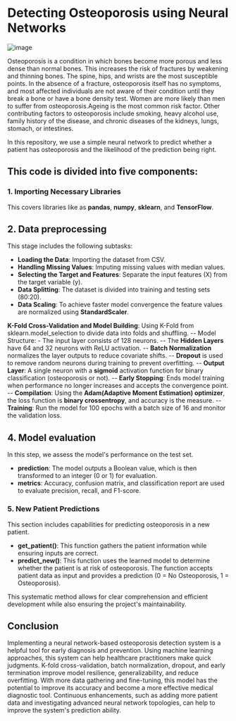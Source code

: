 # Detecting Osteoporosis using Neural Networks

![image](https://github.com/user-attachments/assets/2b577f02-c73f-473c-9668-ad48b045f476)

Osteoporosis is a condition in which bones become more porous and less dense than normal bones. This increases the risk of fractures by weakening and thinning bones. The spine, hips, and wrists are the most susceptible points. In the absence of a fracture, osteoporosis itself has no symptoms, and most affected individuals are not aware of their condition until they break a bone or have a bone density test. Women are more likely than men to suffer from osteoporosis.Ageing is the most common risk factor. Other contributing factors to osteoporosis include smoking, heavy alcohol use, family history of the disease, and chronic diseases of the kidneys, lungs, stomach, or intestines.




In this repository, we use a simple neural network to predict whether a patient has osteoporosis and the likelihood of the prediction being right.
## **This code is divided into five components:**

### **1. Importing Necessary Libraries**
This covers libraries like as **pandas**, **numpy**, **sklearn**, and **TensorFlow**.

## **2. Data preprocessing**
This stage includes the following subtasks:
- **Loading the Data**: Importing the dataset from CSV.
- **Handling Missing Values**: Imputing missing values with median values.
- **Selecting the Target and Features**: Separate the input features (X) from the target variable (y).
- **Data Splitting**: The dataset is divided into training and testing sets (80:20).
- **Data Scaling**: To achieve faster model convergence the feature values are normalized using **StandardScaler**.


**K-Fold Cross-Validation and Model Building**: Using K-Fold from sklearn.model_selection to divide data into folds and shuffling.
-- Model Structure: - The input layer consists of 128 neurons.
-- The **Hidden Layers** have 64 and 32 neurons with ReLU activation.
-- **Batch Normalization** normalizes the layer outputs to reduce covariate shifts.
-- **Dropout** is used to remove random neurons during training to prevent overfitting.
-- **Output Layer**: A single neuron with a **sigmoid** activation function for binary classification (osteoporosis or not).
-- **Early Stopping**: Ends model training when performance no longer increases and accepts the convergence point.
-- **Compilation**: Using the **Adam(Adaptive Moment Estimation) optimizer**, the loss function is **binary crossentropy**, and accuracy is the measure.
-- **Training**: Run the model for 100 epochs with a batch size of 16 and monitor the validation loss.





## **4. Model evaluation**
In this step, we assess the model's performance on the test set.
- **prediction**: The model outputs a Boolean value, which is then transformed to an integer (0 or 1) for evaluation.
- **metrics**: Accuracy, confusion matrix, and classification report are used to evaluate precision, recall, and F1-score.

### **5. New Patient Predictions**
This section includes capabilities for predicting osteoporosis in a new patient.
- **get_patient()**: This function gathers the patient information while ensuring inputs are correct.
- **predict_new()**: This function uses the learned model to determine whether the patient is at risk of osteoporosis. The function accepts patient data as input and provides a prediction (0 = No Osteoporosis, 1 = Osteoporosis).

This systematic method allows for clear comprehension and efficient development while also ensuring the project's maintainability.


## **Conclusion**
Implementing a neural network-based osteoporosis detection system is a helpful tool for early diagnosis and prevention. Using machine learning approaches, this system can help healthcare practitioners make quick judgments. K-fold cross-validation, batch normalization, dropout, and early termination improve model resilience, generalizability, and reduce overfitting. With more data gathering and fine-tuning, this model has the potential to improve its accuracy and become a more effective medical diagnostic tool. Continuous enhancements, such as adding more patient data and investigating advanced neural network topologies, can help to improve the system's prediction ability.
